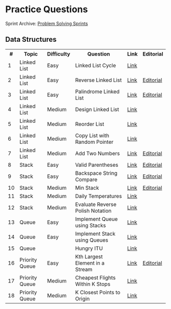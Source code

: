 

# Practice Questions
Sprint Archive: <a href="https://github.com/ituacm/ITU-ACM-AlgoTeam/blob/main/docs/ProblemSolvingSprints.md">Problem Solving Sprints</a>


## Data Structures

<table>
    <tr>
        <th><b>#</b></th>
        <th><b>Topic</b></th>
        <th><b>Difficulty</b></th>
        <th><b>Question</b></th>
        <th><b>Link</b></th>
        <th><b>Editorial</b></th>
    </tr>
    <tr>
        <td>1</td>
        <td>Linked List</td>
        <td>Easy</td>
        <td>Linked List Cycle</td>
        <td><a href="https://leetcode.com/problems/linked-list-cycle/">Link</a></td>
        <td></td>
    </tr>
    <tr>
        <td>2</td>
        <td>Linked List</td>
        <td>Easy</td>
        <td>Reverse Linked List</td>
        <td><a href="https://leetcode.com/problems/reverse-linked-list">Link</a></td>
        <td><a href="https://github.com/ituacm/ITU-ACM-AlgoTeam/blob/main/Regular-Question-Answers/reverse-linked-list.cpp/">Editorial</a></td>
    </tr>
    <tr>
        <td>3</td>
        <td>Linked List</td>
        <td>Easy</td>
        <td>Palindrome Linked List</td>
        <td><a href="https://leetcode.com/problems/palindrome-linked-list/">Link</a></td>
        <td><a href="https://github.com/ituacm/ITU-ACM-AlgoTeam/blob/main/Regular-Question-Answers/palindrome-linked-list.cpp/">Editorial</a></td>
    </tr>
    <tr>
        <td>4</td>
        <td>Linked List</td>
        <td>Medium</td>
        <td>Design Linked List</td>
        <td><a href="https://leetcode.com/problems/design-linked-list/">Link</a></td>
        <td></td>
    </tr>
    <tr>
        <td>5</td>
        <td>Linked List</td>
        <td>Medium</td>
        <td>Reorder List</td>
        <td><a href="https://leetcode.com/problems/reorder-list/">Link</a></td>
        <td></td>
    </tr>
    <tr>
        <td>6</td>
        <td>Linked List</td>
        <td>Medium</td>
        <td>Copy List with Random Pointer</td>
        <td><a href="https://leetcode.com/problems/copy-list-with-random-pointer/">Link</a></td>
        <td></td>
    </tr>
    <tr>
        <td>7</td>
        <td>Linked List</td>
        <td>Medium</td>
        <td>Add Two Numbers</td>
        <td><a href="https://leetcode.com/problems/add-two-numbers/">Link</a></td>
        <td><a href="https://github.com/ituacm/ITU-ACM-AlgoTeam/blob/main/Regular-Question-Answers/add-two-numbers.cpp">Editorial</a></td>
    </tr>
    <tr>
        <td>8</td>
        <td>Stack</td>
        <td>Easy</td>
        <td>Valid Parentheses</td>
        <td><a href="https://leetcode.com/problems/valid-parentheses/">Link</a></td>
        <td><a href="https://github.com/ituacm/ITU-ACM-AlgoTeam/blob/main/Regular-Question-Answers/valid-parentheses.cpp">Editorial</a></td>
    </tr>
    <tr>
        <td>9</td>
        <td>Stack</td>
        <td>Easy</td>
        <td>Backspace String Compare</td>
        <td><a href="https://leetcode.com/problems/backspace-string-compare/">Link</a></td>
        <td><a href="https://github.com/ituacm/ITU-ACM-AlgoTeam/blob/main/Regular-Question-Answers/backspace-string-compare.cpp">Editorial</a></td>
    </tr>
    <tr>
        <td>10</td>
        <td>Stack</td>
        <td>Medium</td>
        <td>Min Stack</td>
        <td><a href="https://leetcode.com/problems/min-stack/">Link</a></td>
        <td><a href="https://github.com/ituacm/ITU-ACM-AlgoTeam/blob/main/Regular-Question-Answers/min-stack.cpp">Editorial</a></td>
    </tr>
    <tr>
        <td>11</td>
        <td>Stack</td>
        <td>Medium</td>
        <td>Daily Temperatures</td>
        <td><a href="https://leetcode.com/problems/daily-temperatures/">Link</a></td>
        <td></td>
    </tr>
    <tr>
        <td>12</td>
        <td>Stack</td>
        <td>Medium</td>
        <td>Evaluate Reverse Polish Notation</td>
        <td><a href="https://leetcode.com/problems/evaluate-reverse-polish-notation/">Link</a></td>
        <td></td>
    </tr>
    <tr>
        <td>13</td>
        <td>Queue</td>
        <td>Easy</td>
        <td>Implement Queue using Stacks</td>
        <td><a href="https://leetcode.com/problems/implement-queue-using-stacks/">Link</a></td>
        <td></td>
    </tr>
    <tr>
        <td>14</td>
        <td>Queue</td>
        <td>Easy</td>
        <td>Implement Stack using Queues</td>
        <td><a href="https://leetcode.com/problems/implement-stack-using-queues/">Link</a></td>
        <td></td>
    </tr>
    <tr>
        <td>15</td>
        <td>Queue</td>
        <td></td>
        <td>Hungry ITU</td>
        <td><a href="https://www.hackerrank.com/contests/itu-acm-algo-101-contest-22-23/challenges/hungry-itu/problem">Link</a></td>
        <td></td>
    </tr>
    <tr>
        <td>16</td>
        <td>Priority Queue</td>
        <td>Easy</td>
        <td>Kth Largest Element in a Stream</td>
        <td><a href="https://leetcode.com/problems/kth-largest-element-in-a-stream">Link</a></td>
        <td><a href="https://github.com/ituacm/ITU-ACM-AlgoTeam/blob/main/Regular-Question-Answers/kth-largest-element-in-a-stream.cpp">Editorial</a></td>
    </tr>
    <tr>
        <td>17</td>
        <td>Priority Queue</td>
        <td>Medium</td>
        <td>Cheapest Flights Within K Stops</td>
        <td><a href="https://leetcode.com/problems/cheapest-flights-within-k-stops/">Link</a></td>
        <td></td>
    </tr>
    <tr>
        <td>18</td>
        <td>Priority Queue</td>
        <td>Medium</td>
        <td>K Closest Points to Origin</td>
        <td><a href="https://leetcode.com/problems/k-closest-points-to-origin/">Link</a></td>
        <td></td>
    </tr>

